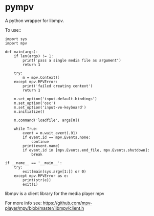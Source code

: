 pympv
=====
A python wrapper for libmpv.

To use::

    import sys
    import mpv

    def main(args):
        if len(args) != 1:
            print('pass a single media file as argument')
            return 1

        try:
            m = mpv.Context()
        except mpv.MPVError:
            print('failed creating context')
            return 1

        m.set_option('input-default-bindings')
        m.set_option('osc')
        m.set_option('input-vo-keyboard')
        m.initialize()

        m.command('loadfile', args[0])

        while True:
            event = m.wait_event(.01)
            if event.id == mpv.Events.none:
                continue
            print(event.name)
            if event.id in [mpv.Events.end_file, mpv.Events.shutdown]:
                break

    if __name__ == '__main__':
        try:
            exit(main(sys.argv[1:]) or 0)
        except mpv.MPVError as e:
            print(str(e))
            exit(1)

libmpv is a client library for the media player mpv

For more info see: https://github.com/mpv-player/mpv/blob/master/libmpv/client.h
